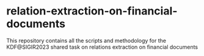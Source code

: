 # relation-extraction-on-financial-documents
This repository contains all the scripts and methodology for the KDF@SIGIR2023 shared task on relations extraction on financial documents
